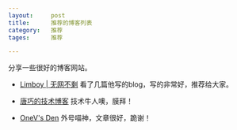```yaml
---
layout: 	post
title:		推荐的博客列表
category:	推荐
tages:		推荐

---
```


分享一些很好的博客网站。

+	[Limboy | 无网不剩](http://blog.leezhong.com/) 看了几篇他写的blog，写的非常好，推荐给大家。

+	[唐巧的技术博客](http://blog.devtang.com/) 技术牛人噢，膜拜！

+	[OneV's Den](http://onevcat.com/) 外号喵神，文章很好，跪谢！

